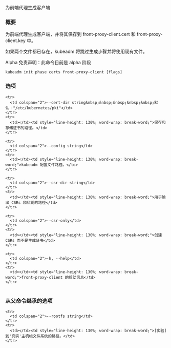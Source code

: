 为前端代理生成客户端
<!--
Generates the client for the front proxy
-->

<!--
### Synopsis
-->

### 概要

<!--
Generates the client for the front proxy, and saves them into front-proxy-client.cert and front-proxy-client.key files. 

If both files already exist, kubeadm skips the generation step and existing files will be used. 

Alpha Disclaimer: this command is currently alpha.
-->
为前端代理生成客户端，并将其保存到 front-proxy-client.cert 和 front-proxy-client.key 中。

如果两个文件都已存在，kubeadm 将跳过生成步骤并将使用现有文件。

Alpha 免责声明：此命令目前是 alpha 阶段

```
kubeadm init phase certs front-proxy-client [flags]
```

<!--
### Options
-->

### 选项

<table style="width: 100%; table-layout: fixed;">
  <colgroup>
    <col span="1" style="width: 10px;" />
    <col span="1" />
  </colgroup>
  <tbody>

<!--
    <tr>
      <td colspan="2">--cert-dir string&nbsp;&nbsp;&nbsp;&nbsp;&nbsp;Default: "/etc/kubernetes/pki"</td>
    </tr>
    <tr>
      <td></td><td style="line-height: 130%; word-wrap: break-word;">The path where to save and store the certificates.</td>
    </tr>
-->
    <tr>
      <td colspan="2">--cert-dir string&nbsp;&nbsp;&nbsp;&nbsp;&nbsp;默认："/etc/kubernetes/pki"</td>
    </tr>
    <tr>
      <td></td><td style="line-height: 130%; word-wrap: break-word;">保存和存储证书的路径。</td>
    </tr>

<!--
    <tr>
      <td colspan="2">--config string</td>
    </tr>
    <tr>
      <td></td><td style="line-height: 130%; word-wrap: break-word;">Path to a kubeadm configuration file.</td>
    </tr>
-->
    <tr>
      <td colspan="2">--config string</td>
    </tr>
    <tr>
      <td></td><td style="line-height: 130%; word-wrap: break-word;">kubeadm 配置文件路径。</td>
    </tr>

<!--
    <tr>
      <td colspan="2">--csr-dir string</td>
    </tr>
    <tr>
      <td></td><td style="line-height: 130%; word-wrap: break-word;">The path to output the CSRs and private keys to</td>
    </tr>
-->
    <tr>
      <td colspan="2">--csr-dir string</td>
    </tr>
    <tr>
      <td></td><td style="line-height: 130%; word-wrap: break-word;">用于输出 CSRs 和私钥的路径</td>
    </tr>

<!--
    <tr>
      <td colspan="2">--csr-only</td>
    </tr>
    <tr>
      <td></td><td style="line-height: 130%; word-wrap: break-word;">Create CSRs instead of generating certificates</td>
    </tr>
-->
    <tr>
      <td colspan="2">--csr-only</td>
    </tr>
    <tr>
      <td></td><td style="line-height: 130%; word-wrap: break-word;">创建 CSRs 而不是生成证书</td>
    </tr>

<!--
    <tr>
      <td colspan="2">-h, --help</td>
    </tr>
    <tr>
      <td></td><td style="line-height: 130%; word-wrap: break-word;">help for front-proxy-client</td>
    </tr>
-->
    <tr>
      <td colspan="2">-h, --help</td>
    </tr>
    <tr>
      <td></td><td style="line-height: 130%; word-wrap: break-word;">front-proxy-client 的帮助信息</td>
    </tr>

  </tbody>
</table>



<!--
### Options inherited from parent commands
-->

### 从父命令继承的选项

<table style="width: 100%; table-layout: fixed;">
  <colgroup>
    <col span="1" style="width: 10px;" />
    <col span="1" />
  </colgroup>
  <tbody>

<!--
<td></td><td style="line-height: 130%; word-wrap: break-word;">[EXPERIMENTAL] The path to the 'real' host root filesystem.</td>
-->

    <tr>
      <td colspan="2">--rootfs string</td>
    </tr>
    <tr>
      <td></td><td style="line-height: 130%; word-wrap: break-word;">[实验] 到'真实'主机根文件系统的路径。</td>
    </tr>


  </tbody>
</table>



